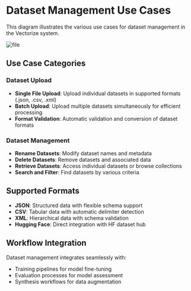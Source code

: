 # Dataset Management Use Cases

This diagram illustrates the various use cases for dataset management in the Vectorize system.

![file](out/use-cases-datasets.svg)

## Use Case Categories

### Dataset Upload

- **Single File Upload**: Upload individual datasets in supported formats (.json, .csv, .xml)
- **Batch Upload**: Upload multiple datasets simultaneously for efficient processing
- **Format Validation**: Automatic validation and conversion of dataset formats

### Dataset Management

- **Rename Datasets**: Modify dataset names and metadata
- **Delete Datasets**: Remove datasets and associated data
- **Retrieve Datasets**: Access individual datasets or browse collections
- **Search and Filter**: Find datasets by various criteria

## Supported Formats

- **JSON**: Structured data with flexible schema support
- **CSV**: Tabular data with automatic delimiter detection
- **XML**: Hierarchical data with schema validation
- **Hugging Face**: Direct integration with HF dataset hub

## Workflow Integration

Dataset management integrates seamlessly with:

- Training pipelines for model fine-tuning
- Evaluation processes for model assessment
- Synthesis workflows for data augmentation
